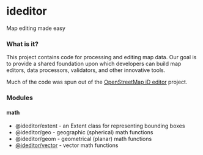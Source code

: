 # ideditor

Map editing made easy


### What is it?

This project contains code for processing and editing map data.  Our goal is to provide a shared foundation upon which developers can build map editors, data processors, validators, and other innovative tools.

Much of the code was spun out of the [OpenStreetMap iD editor](https://github.com/openstreetmap/iD) project.


### Modules

#### math
* @ideditor/extent - an Extent class for representing bounding boxes
* @ideditor/geo - geographic (spherical) math functions
* @ideditor/geom - geometrical (planar) math functions
* [@ideditor/vector](/ideditor/docs/module-@ideditor_vector.html) - vector math functions

